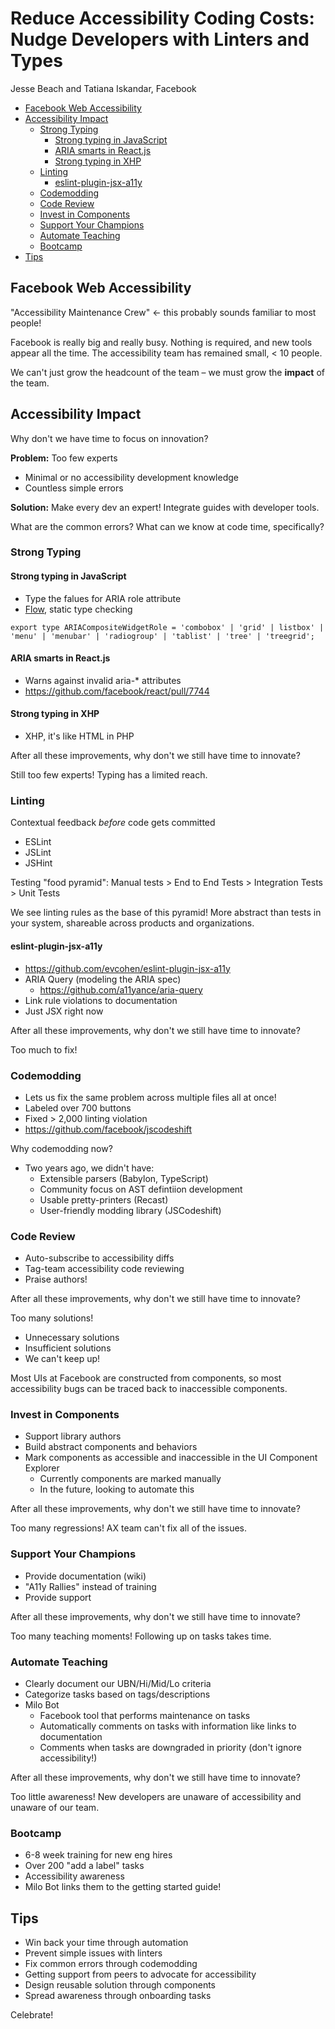 # Reduce Accessibility Coding Costs: Nudge Developers with Linters and Types

Jesse Beach and Tatiana Iskandar, Facebook

* [Facebook Web Accessibility](#facebook-web-accessibility)
* [Accessibility Impact](#accessibility-impact)
  * [Strong Typing](#strong-typing)
    * [Strong typing in JavaScript](#strong-typing-in-javascript)
    * [ARIA smarts in React.js](#aria-smarts-in-reactjs)
    * [Strong typing in XHP](#strong-typing-in-xhp)
  * [Linting](#linting)
    * [eslint-plugin-jsx-a11y](#eslint-plugin-jsx-a11y)
  * [Codemodding](#codemodding)
  * [Code Review](#code-review)
  * [Invest in Components](#invest-in-components)
  * [Support Your Champions](#support-your-champions)
  * [Automate Teaching](#automate-teaching)
  * [Bootcamp](#bootcamp)
* [Tips](#tips)

## Facebook Web Accessibility

"Accessibility Maintenance Crew" ← this probably sounds familiar to most people!

Facebook is really big and really busy. Nothing is required, and new tools appear all the time. The accessibility team has remained small, < 10 people.

We can't just grow the headcount of the team – we must grow the **impact** of the team.

## Accessibility Impact

Why don't we have time to focus on innovation?

**Problem:** Too few experts
  * Minimal or no accessibility development knowledge
  * Countless simple errors

**Solution:** Make every dev an expert! Integrate guides with developer tools.

What are the common errors? What can we know at code time, specifically?

### Strong Typing

#### Strong typing in JavaScript

* Type the falues for ARIA role attribute
* [Flow](https://flowtype.org/), static type checking

```
export type ARIACompositeWidgetRole = 'combobox' | 'grid' | listbox' | 'menu' | 'menubar' | 'radiogroup' | 'tablist' | 'tree' | 'treegrid';
```

#### ARIA smarts in React.js

* Warns against invalid aria-* attributes
* https://github.com/facebook/react/pull/7744

#### Strong typing in XHP

* XHP, it's like HTML in PHP

After all these improvements, why don't we still have time to innovate?

Still too few experts! Typing has a limited reach.

### Linting

Contextual feedback *before* code gets committed

* ESLint
* JSLint
* JSHint

Testing "food pyramid": Manual tests > End to End Tests > Integration Tests > Unit Tests

We see linting rules as the base of this pyramid! More abstract than tests in your system, shareable across products and organizations.

#### eslint-plugin-jsx-a11y

* https://github.com/evcohen/eslint-plugin-jsx-a11y
* ARIA Query (modeling the ARIA spec)
  * https://github.com/a11yance/aria-query
* Link rule violations to documentation
* Just JSX right now

After all these improvements, why don't we still have time to innovate?

Too much to fix!

### Codemodding

* Lets us fix the same problem across multiple files all at once!
* Labeled over 700 buttons
* Fixed > 2,000 linting violation
* https://github.com/facebook/jscodeshift

Why codemodding now?

* Two years ago, we didn't have:
  * Extensible parsers (Babylon, TypeScript)
  * Community focus on AST defintiion development
  * Usable pretty-printers (Recast)
  * User-friendly modding library (JSCodeshift)

### Code Review

* Auto-subscribe to accessibility diffs
* Tag-team accessibility code reviewing
* Praise authors!

After all these improvements, why don't we still have time to innovate?

Too many solutions!

* Unnecessary solutions
* Insufficient solutions
* We can't keep up!

Most UIs at Facebook are constructed from components, so most accessibility bugs can be traced back to inaccessible components.

### Invest in Components

* Support library authors
* Build abstract components and behaviors
* Mark components as accessible and inaccessible in the UI Component Explorer
  * Currently components are marked manually
  * In the future, looking to automate this

After all these improvements, why don't we still have time to innovate?

Too many regressions! AX team can't fix all of the issues.

### Support Your Champions

* Provide documentation (wiki)
* "A11y Rallies" instead of training
* Provide support

After all these improvements, why don't we still have time to innovate?

Too many teaching moments! Following up on tasks takes time.

### Automate Teaching

* Clearly document our UBN/Hi/Mid/Lo criteria
* Categorize tasks based on tags/descriptions
* Milo Bot
  * Facebook tool that performs maintenance on tasks
  * Automatically comments on tasks with information like links to documentation
  * Comments when tasks are downgraded in priority (don't ignore accessibility!)

After all these improvements, why don't we still have time to innovate?

Too little awareness! New developers are unaware of accessibility and unaware of our team.

### Bootcamp

* 6-8 week training for new eng hires
* Over 200 "add a label" tasks
* Accessibility awareness
* Milo Bot links them to the getting started guide!

## Tips

* Win back your time through automation
* Prevent simple issues with linters
* Fix common errors through codemodding
* Getting support from peers to advocate for accessibility
* Design reusable solution through components
* Spread awareness through onboarding tasks

Celebrate!
